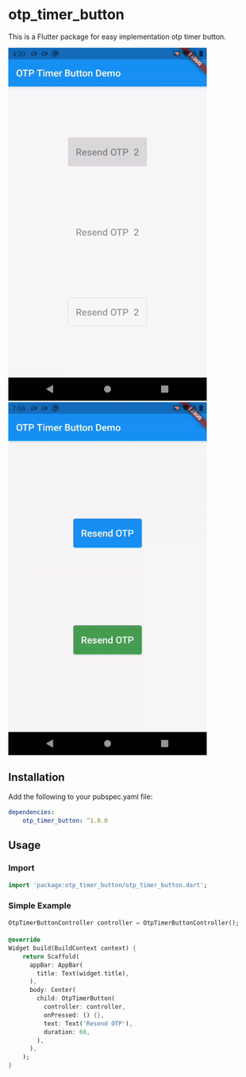 # otp_timer_button

This is a Flutter package for easy implementation otp timer button.

![](screenshots/otp_timer_button.gif)   ![](screenshots/otp_timer_button_with_loading.gif)

## Installation

Add the following to your pubspec.yaml file:

```yaml
dependencies:
    otp_timer_button: ^1.0.0
```

## Usage

### Import

```dart
import 'package:otp_timer_button/otp_timer_button.dart';
```

### Simple Example

```dart
OtpTimerButtonController controller = OtpTimerButtonController();

@override
Widget build(BuildContext context) {
    return Scaffold(
      appBar: AppBar(
        title: Text(widget.title),
      ),
      body: Center(
        child: OtpTimerButton(
          controller: controller,
          onPressed: () {},
          text: Text('Resend OTP'),
          duration: 60,
        ),
      ),
    );
}
```